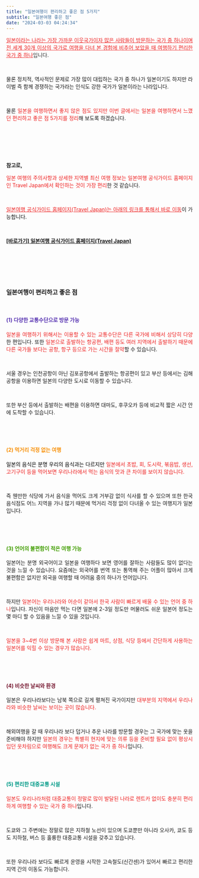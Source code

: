```yaml
---
title: "일본여행이 편리하고 좋은 점 5가지"
subtitle: "일본여행 좋은 점"
date: "2024-03-03 04:24:34"
---
```



<p style="text-align: justify;" data-ke-size="size16"><span style="color: #ee2323;"><u>일본이라는 나라는 가장 가까운 이웃국가이자 많은 사람들이 방문하는 국가 중 하나이며 </u></span><span style="color: #333333; text-align: justify;"><span style="color: #ee2323;"><u>전 세계 30개 이상의 국가로 여행을 다녀 본 경험에 비추어 보았을 때</u></span><span><span style="color: #ee2323;"><u> 여행하기 편리한 국가 중 하나</u></span>입니다.</span></p>


<p style="text-align: justify;" data-ke-size="size16"><br></p>


<p style="text-align: justify;" data-ke-size="size16">물론 정치적, 역사적인 문제로 가장 많이 대립하는 국가 중 하나가 일본이기도 하지만 라이벌 즉 함께 경쟁하는 국가라는 인식도 강한 국가가 일본이라는 나라입니다.</p>


<p style="text-align: justify;" data-ke-size="size16"><br></p>


<p style="text-align: justify;" data-ke-size="size16">물론 <span style="color: #ee2323;">일본을 여행하면서 좋지 않은 점도 있지만 이번 글에서는 일본을 여행하면서 느꼈던 편리하고 좋은 점 5가지를 정리</span>해 보도록 하겠습니다.</p>


<p style="text-align: justify;" data-ke-size="size16"><br></p>
<p style="text-align: justify;" data-ke-size="size16"><br></p>
<p style="text-align: justify;" data-ke-size="size16"><br></p>


<p style="text-align: justify;" data-ke-size="size18"><b>참고로,</b></p>
<p style="text-align: justify;" data-ke-size="size16"><span style="color: #ee2323;">일본 여행의 주의사항과 상세한 지역별 최신 여행 정보는 일본여행 공식가이드 홈페이지인 Travel Japan에서 확인하는 것이 가장 편리</span>한 것 같습니다.</p>

<p style="text-align: justify;" data-ke-size="size16"><br></p>

<p style="text-align: justify;" data-ke-size="size16"><span style="color: #ee2323;"><u>일본여행 공식가이드 홈페이지(Travel Japan)는 아래의 링크를 통해서 바로 이동</u></span>이 가능합니다.</p>

<p style="text-align: justify;" data-ke-size="size16"><br></p>

<p style="text-align: justify;" data-ke-size="size18"><b><a href="https://www.japan.travel/ko/kr/">[바로가기] 일본여행 공식가이드 홈페이지(Travel Japan) </a></b></p>


<p style="text-align: justify;" data-ke-size="size16"><br></p>
<p style="text-align: justify;" data-ke-size="size16"><br></p>
<p style="text-align: justify;" data-ke-size="size16"><br></p>


<h3 style="text-align: justify;" data-ke-size="size23"><b>일본여행이 편리하고 좋은 점</b></h3>

<p style="text-align: justify;" data-ke-size="size16"><br></p>

<h4 style="text-align: justify;" data-ke-size="size20"><span style="color: #5733b1;"><b>(1) 다양한 교통수단으로 방문 가능</b></span></h4>
<p style="text-align: justify;" data-ke-size="size16"><span style="color: #ee2323;">일본을 여행하기 위해서는 이용할 수 있는 교통수단은 다른 국가에 비해서 상당히 다양</span>한 편입니다. 또한 <span style="color: #ee2323;">일본으로 출발하는 항공편, 배편 등도 여러 지역에서 출발하기 때문에 다른 국가들 보다는 공항, 항구 등으로 가는 시간을 절약</span>할 수 있습니다.</p>

<p style="text-align: justify;" data-ke-size="size16"><br></p>

<p style="text-align: justify;" data-ke-size="size16">서울 경우는 인천공항이 아닌 김포공항에서 출발하는 항공편이 있고 부산 등에서는 김해공항을 이용하면 일본의 다양한 도시로 이동할 수 있습니다.</p>

<p style="text-align: justify;" data-ke-size="size16"><br></p>

<p style="text-align: justify;" data-ke-size="size16">또한 부산 등에서 출발하는 배편을 이용하면 대마도, 후쿠오카 등에 비교적 짧은 시간 안에 도착할 수 있습니다.</p>

<p style="text-align: justify;" data-ke-size="size16"><br></p>
<p style="text-align: justify;" data-ke-size="size16"><br></p>


<h4 style="text-align: justify;" data-ke-size="size20"><b><span style="color: #f89009;">(2) 먹거리 걱정 없는 여행</span></b></h4>
<p style="text-align: justify;" data-ke-size="size16"><span style="color: #ee2323;"><span style="color: #000000;">일본의 음식은 분명 우리의 음식과는 다르지만</span> 일본에서 초밥, 회, 도시락, 볶음밥, 생선, 고기구이 등을 먹어보면 우리나라에서 먹는 음식의 맛과 큰 차이를 보이지 않습니다.</span></p>


<p style="text-align: justify;" data-ke-size="size16"><br></p>


<p style="text-align: justify;" data-ke-size="size16">즉 웬만한 식당에 가서 음식을 먹어도 크게 거부감 없이 식사를 할 수 있으며 또한 한국 음식점도 어느 지역을 가나 많기 때문에 먹거리 걱정 없이 다녀올 수 있는 여행지가 일본입니다.</p>


<p style="text-align: justify;" data-ke-size="size16"><br></p>
<p style="text-align: justify;" data-ke-size="size16"><br></p>


<h4 style="text-align: justify;" data-ke-size="size20"><b><span style="color: #409d00;">(3) 언어의 불편함이 적은 여행 가능</span></b></h4>
<p style="text-align: justify;" data-ke-size="size16">일본어는 분명 외국어이고 일본을 여행하다 보면 영어를 잘하는 사람들도 많이 없다는 것을 느낄 수 있습니다. 요즘에는 외국어를 번역 또는 통역해 주는 어플이 많아서 크게 불편함은 없지만 외국을 여행할 때 어려움 중의 하나가 언어입니다.</p>


<p style="text-align: justify;" data-ke-size="size16"><br></p>


<p style="text-align: justify;" data-ke-size="size16">하지만 <span style="color: #ee2323;">일본어는 우리나라와 어순이 같아서 한국 사람이 빠르게 배울 수 있는 언어 중 하나</span>입니다. 자신이 마음만 먹는 다면 일본에 2-3일 정도만 머물러도 쉬운 일본어 정도는 몇 마디 할 수 있음을 느낄 수 있을 것입니다.</p>


<p style="text-align: justify;" data-ke-size="size16"><br></p>


<p style="text-align: justify;" data-ke-size="size16"><span style="color: #ee2323;">일본을 3~4번 이상 방문해 본 사람은 쉽게 마트, 상점, 식당 등에서 간단하게 사용하는 일본어를 익힐 수 있는 경우가 많습니다.</span></p>

<p style="text-align: justify;" data-ke-size="size16"><br></p>
<p style="text-align: justify;" data-ke-size="size16"><br></p>


<h4 style="text-align: justify;" data-ke-size="size20"><b><span style="color: #781b33;">(4) 비슷한 날씨와 환경</span></b></h4>
<p style="text-align: justify;" data-ke-size="size16">일본은 우리나라보다는 남북 쪽으로 길게 펼쳐진 국가이지만 <span style="color: #ee2323;">대부분의 지역에서 우리나라와 비슷한 날씨는 보이는 곳이 많습니다.</span></p>

<p style="text-align: justify;" data-ke-size="size16"><br></p>


<p style="text-align: justify;" data-ke-size="size16">해외여행을 갈 때 우리나라 보다 덥거나 추운 나라를 방문할 경우는 그 국가에 맞는 옷을 준비해야 하지만 <span style="color: #ee2323;">일본의 경우는 특별히 현지에 맞는 의류 등을 준비할 필요 없이 평상시 입던 옷차림으로 여행해도 크게 문제가 없는 국가 중 하나</span>입니다.</p>


<p style="text-align: justify;" data-ke-size="size16"><br></p>
<p style="text-align: justify;" data-ke-size="size16"><br></p>


<h4 style="text-align: justify;" data-ke-size="size20"><b><span style="color: #009a87;">(5) 편리한 대중교통 시설</span></b></h4>
<p style="text-align: justify;" data-ke-size="size16"><span style="color: #ee2323;">일본도 우리나라처럼 대중교통이 정말로 많이 발달된 나라로 렌트카 없이도 충분히 편리하게 여행할 수 있는 국가 중 하나</span>입니다.</p>

<p style="text-align: justify;" data-ke-size="size16"><br></p>

<p style="text-align: justify;" data-ke-size="size16">도쿄와 그 주변에는 정말로 많은 지하철 노선이 있으며 도쿄뿐만 아니라 오사카, 쿄도 등도 지하철, 버스 등 훌륭한 대중교통 시설을 갖추고 있습니다.</p>

<p style="text-align: justify;" data-ke-size="size16"><br></p>

<p style="text-align: justify;" data-ke-size="size16">또한 우리나라 보다도 빠르게 운영을 시작한 고속철도(신간센)가 있어서 빠르고 편리한 지역 간의 이동도 가능합니다.</p>


<p style="text-align: justify;" data-ke-size="size16"><br></p>
<p style="text-align: justify;" data-ke-size="size16"><br></p>